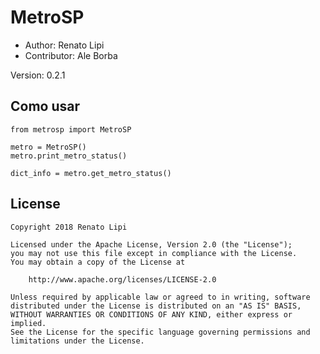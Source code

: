 MetroSP
==========================================

* Author: Renato Lipi
* Contributor: Ale Borba

Version: 0.2.1

Como usar
-------------------------

	from metrosp import MetroSP

	metro = MetroSP()
    metro.print_metro_status()
    
    dict_info = metro.get_metro_status()

License
---------

    Copyright 2018 Renato Lipi

    Licensed under the Apache License, Version 2.0 (the "License");
    you may not use this file except in compliance with the License.
    You may obtain a copy of the License at

        http://www.apache.org/licenses/LICENSE-2.0

    Unless required by applicable law or agreed to in writing, software
    distributed under the License is distributed on an "AS IS" BASIS,
    WITHOUT WARRANTIES OR CONDITIONS OF ANY KIND, either express or implied.
    See the License for the specific language governing permissions and
    limitations under the License.
